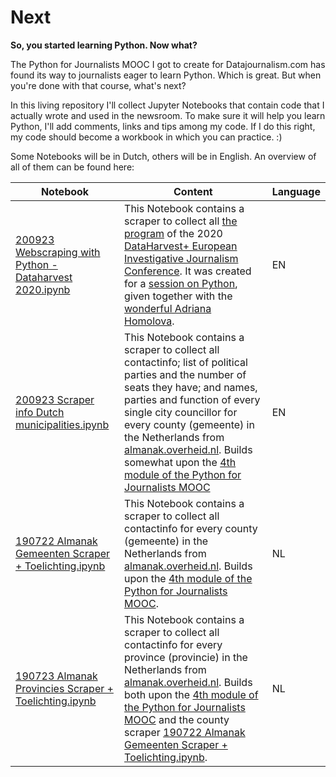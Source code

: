 # Next
**So, you started learning Python. Now what?**

The Python for Journalists MOOC I got to create for Datajournalism.com has found its way to journalists eager to learn Python. Which is great. But when you're done with that course, what's next?

In this living repository I'll collect Jupyter Notebooks that contain code that I actually wrote and used in the newsroom. To make sure it will help you learn Python, I'll add comments, links and tips among my code. If I do this right, my code should become a workbook in which you can practice. :)

Some Notebooks will be in Dutch, others will be in English. An overview of all of them can be found here:


| Notebook| Content | Language |
| ------------- |-------------| -----|
| [200923 Webscraping with Python - Dataharvest 2020.ipynb](https://github.com/winnydejong/next/blob/master/200923%20Webscraping%20with%20Python%20-%20Dataharvest%202020.ipynb) | This Notebook contains a scraper to collect all [the program](dataharvesteijc2020.sched.com/) of the 2020 [DataHarvest+ European Investigative Journalism Conference](https://dataharvest.eu/). It was created for a [session on Python](https://dataharvesteijc2020.sched.com/event/dkjh/data-analysis-with-pandas-on-jupyter-3?iframe=no), given together with the [wonderful Adriana Homolova](https://github.com/zufanka). | EN |
| [200923 Scraper info Dutch municipalities.ipynb](https://github.com/winnydejong/next/blob/master/200923%20Scraper%20info%20Dutch%20municipalities.ipynb) | This Notebook contains a scraper to collect all contactinfo; list of political parties and the number of seats they have; and names, parties and function of every single city councillor for every county (gemeente) in the Netherlands from [almanak.overheid.nl](https://almanak.overheid.nl/). Builds somewhat upon the [4th module of the Python for Journalists MOOC](https://datajournalism.com/watch/python-for-journalists) | EN |
| [190722 Almanak Gemeenten Scraper + Toelichting.ipynb](https://github.com/winnydejong/next/blob/master/190722%20Almanak%20Gemeenten%20Scraper%20%2B%20Toelichting.ipynb) | This Notebook contains a scraper to collect all contactinfo for every county (gemeente) in the Netherlands from [almanak.overheid.nl](https://almanak.overheid.nl/). Builds upon the [4th module of the Python for Journalists MOOC](https://datajournalism.com/watch/python-for-journalists). | NL  |
| [190723 Almanak Provincies Scraper + Toelichting.ipynb](https://github.com/winnydejong/next/blob/master/190723%20Almanak%20Provincies%20Scraper%20%2B%20Toelichting.ipynb) | This Notebook contains a scraper to collect all contactinfo for every province (provincie) in the Netherlands from [almanak.overheid.nl](https://almanak.overheid.nl/). Builds both upon the [4th module of the Python for Journalists MOOC](https://datajournalism.com/watch/python-for-journalists) and the county scraper [190722 Almanak Gemeenten Scraper + Toelichting.ipynb](https://github.com/winnydejong/next/blob/master/190722%20Almanak%20Gemeenten%20Scraper%20%2B%20Toelichting.ipynb). | NL |
